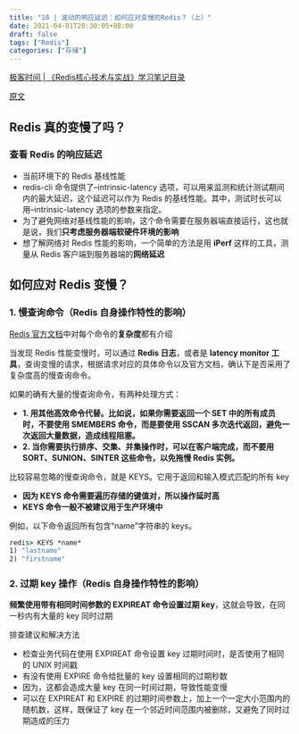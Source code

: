 ```yaml
---
title: "18 | 波动的响应延迟：如何应对变慢的Redis？（上）"
date: 2021-04-01T20:30:05+08:00
draft: false
tags: ["Redis"]
categories: ["存储"]
---
```


[极客时间 | 《Redis核心技术与实战》学习笔记目录](../dir)

[原文](https://time.geekbang.org/column/article/286549)

## Redis 真的变慢了吗？

### 查看 Redis 的响应延迟

- 当前环境下的 Redis 基线性能
- redis-cli 命令提供了–intrinsic-latency 选项，可以用来监测和统计测试期间内的最大延迟，这个延迟可以作为 Redis 的基线性能。其中，测试时长可以用–intrinsic-latency 选项的参数来指定。
- 为了避免网络对基线性能的影响，这个命令需要在服务器端直接运行，这也就是说，我们**只考虑服务器端软硬件环境的影响**
- 想了解网络对 Redis 性能的影响，一个简单的方法是用 **iPerf** 这样的工具，测量从 Redis 客户端到服务器端的**网络延迟**

## 如何应对 Redis 变慢？

### 1. 慢查询命令（Redis 自身操作特性的影响）

[Redis 官方文档](https://redis.io/commands/)中对每个命令的**复杂度**都有介绍

当发现 Redis 性能变慢时，可以通过 **Redis 日志**，或者是 **latency monitor 工具**，查询变慢的请求，根据请求对应的具体命令以及官方文档，确认下是否采用了复杂度高的慢查询命令。

如果的确有大量的慢查询命令，有两种处理方式：

- **1. 用其他高效命令代替。比如说，如果你需要返回一个 SET 中的所有成员时，不要使用 SMEMBERS 命令，而是要使用 SSCAN 多次迭代返回，避免一次返回大量数据，造成线程阻塞。**
- **2. 当你需要执行排序、交集、并集操作时，可以在客户端完成，而不要用 SORT、SUNION、SINTER 这些命令，以免拖慢 Redis 实例。**

比较容易忽略的慢查询命令，就是 KEYS。它用于返回和输入模式匹配的所有 key

  - **因为 KEYS 命令需要遍历存储的键值对，所以操作延时高**
  - **KEYS 命令一般不被建议用于生产环境中**

例如，以下命令返回所有包含“name”字符串的 keys。

```cmd
redis> KEYS *name*
1) "lastname"
2) "firstname"
```

### 2. 过期 key 操作（Redis 自身操作特性的影响）

**频繁使用带有相同时间参数的 EXPIREAT 命令设置过期 key**，这就会导致，在同一秒内有大量的 key 同时过期

排查建议和解决方法

- 检查业务代码在使用 EXPIREAT 命令设置 key 过期时间时，是否使用了相同的 UNIX 时间戳
- 有没有使用 EXPIRE 命令给批量的 key 设置相同的过期秒数
- 因为，这都会造成大量 key 在同一时间过期，导致性能变慢
- 可以在 EXPIREAT 和 EXPIRE 的过期时间参数上，加上一个一定大小范围内的随机数，这样，既保证了 key 在一个邻近时间范围内被删除，又避免了同时过期造成的压力